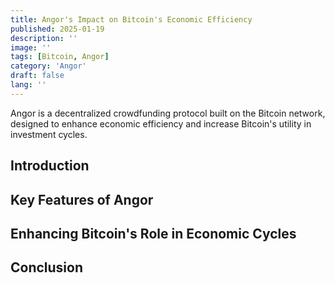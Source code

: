 ```yaml
---
title: Angor's Impact on Bitcoin's Economic Efficiency
published: 2025-01-19
description: ''
image: ''
tags: [Bitcoin, Angor]
category: 'Angor'
draft: false 
lang: ''
---
```


 
Angor is a decentralized crowdfunding protocol built on the Bitcoin network, designed to enhance economic efficiency and increase Bitcoin's utility in investment cycles. 

## Introduction


## Key Features of Angor


## Enhancing Bitcoin's Role in Economic Cycles


## Conclusion

